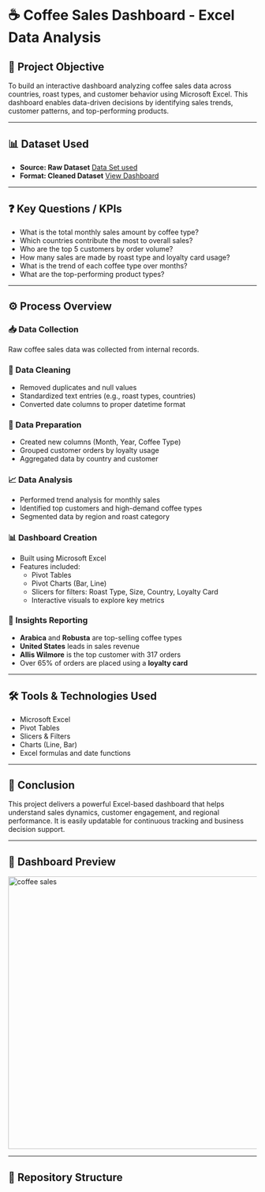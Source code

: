 # ☕ Coffee Sales Dashboard - Excel Data Analysis

## 📌 Project Objective
To build an interactive dashboard analyzing coffee sales data across countries, roast types, and customer behavior using Microsoft Excel. This dashboard enables data-driven decisions by identifying sales trends, customer patterns, and top-performing products.

---

## 📊 Dataset Used
- **Source: Raw Dataset** <a href="https://github.com/harsha21h/Coffee-Sales-Dashboard/blob/main/coffee%20orders%20raw%20data.xlsx">Data Set used</a>
- **Format: Cleaned Dataset**
<a href="https://github.com/harsha21h/Coffee-Sales-Dashboard/blob/main/coffee%20Orders%20Dashboard.xlsx">View Dashboard</a>
---

## ❓ Key Questions / KPIs
- What is the total monthly sales amount by coffee type?
- Which countries contribute the most to overall sales?
- Who are the top 5 customers by order volume?
- How many sales are made by roast type and loyalty card usage?
- What is the trend of each coffee type over months?
- What are the top-performing product types?

---

## ⚙️ Process Overview

### 📥 Data Collection
Raw coffee sales data was collected from internal records.

### 🧹 Data Cleaning
- Removed duplicates and null values
- Standardized text entries (e.g., roast types, countries)
- Converted date columns to proper datetime format

### 🧾 Data Preparation
- Created new columns (Month, Year, Coffee Type)
- Grouped customer orders by loyalty usage
- Aggregated data by country and customer

### 📈 Data Analysis
- Performed trend analysis for monthly sales
- Identified top customers and high-demand coffee types
- Segmented data by region and roast category

### 📊 Dashboard Creation
- Built using Microsoft Excel
- Features included:
  - Pivot Tables
  - Pivot Charts (Bar, Line)
  - Slicers for filters: Roast Type, Size, Country, Loyalty Card
  - Interactive visuals to explore key metrics

### 📌 Insights Reporting
- **Arabica** and **Robusta** are top-selling coffee types
- **United States** leads in sales revenue
- **Allis Wilmore** is the top customer with 317 orders
- Over 65% of orders are placed using a **loyalty card**

---

## 🛠️ Tools & Technologies Used
- Microsoft Excel  
- Pivot Tables  
- Slicers & Filters  
- Charts (Line, Bar)  
- Excel formulas and date functions

---

## 📎 Conclusion
This project delivers a powerful Excel-based dashboard that helps understand sales dynamics, customer engagement, and regional performance. It is easily updatable for continuous tracking and business decision support.

---

## 📸 Dashboard Preview
<img width="551" alt="coffee sales" src="https://github.com/user-attachments/assets/d720ec93-60e1-4e0c-9f24-55423efb89e2" />


---

## 📁 Repository Structure
